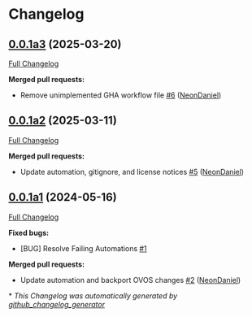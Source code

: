 # Changelog

## [0.0.1a3](https://github.com/NeonGeckoCom/skill-audio-recording/tree/0.0.1a3) (2025-03-20)

[Full Changelog](https://github.com/NeonGeckoCom/skill-audio-recording/compare/0.0.1a2...0.0.1a3)

**Merged pull requests:**

- Remove unimplemented GHA workflow file [\#6](https://github.com/NeonGeckoCom/skill-audio-recording/pull/6) ([NeonDaniel](https://github.com/NeonDaniel))

## [0.0.1a2](https://github.com/NeonGeckoCom/skill-audio-recording/tree/0.0.1a2) (2025-03-11)

[Full Changelog](https://github.com/NeonGeckoCom/skill-audio-recording/compare/0.0.1a1...0.0.1a2)

**Merged pull requests:**

- Update automation, gitignore, and license notices [\#5](https://github.com/NeonGeckoCom/skill-audio-recording/pull/5) ([NeonDaniel](https://github.com/NeonDaniel))

## [0.0.1a1](https://github.com/NeonGeckoCom/skill-audio-recording/tree/0.0.1a1) (2024-05-16)

[Full Changelog](https://github.com/NeonGeckoCom/skill-audio-recording/compare/b56b43da1f3612396ce89979f480eff89d1484a6...0.0.1a1)

**Fixed bugs:**

- \[BUG\] Resolve Failing Automations [\#1](https://github.com/NeonGeckoCom/skill-audio-recording/issues/1)

**Merged pull requests:**

- Update automation and backport OVOS changes [\#2](https://github.com/NeonGeckoCom/skill-audio-recording/pull/2) ([NeonDaniel](https://github.com/NeonDaniel))



\* *This Changelog was automatically generated by [github_changelog_generator](https://github.com/github-changelog-generator/github-changelog-generator)*
